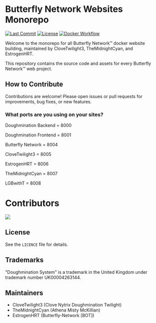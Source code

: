 # Butterfly Network Websites Monorepo

[![Last Commit](https://img.shields.io/github/last-commit/The-Butterfly-Network/butterfly-network-docker?style=flat-square)](https://github.com/The-Butterfly-Network/butterfly-network-docker/commits/main)
[![License](https://img.shields.io/github/license/The-Butterfly-Network/butterfly-network-docker?style=flat-square)](./LICENCE)
[![Docker Workflow](https://github.com/The-Butterfly-Network/butterfly-network-docker/actions/workflows/docker.yml/badge.svg)](https://github.com/The-Butterfly-Network/butterfly-network-docker/actions/workflows/docker.yml)

Welcome to the monorepo for all Butterfly Network™ docker website building, maintained by CloveTwilight3, TheMidnightCyan, and EstrogenHRT.

This repository contains the source code and assets for every Butterfly Network™ web project.

## How to Contribute
Contributions are welcome! Please open issues or pull requests for improvements, bug fixes, or new features.

### What ports are you using on your sites?

Doughmination Backend = 8000

Doughmination Frontend = 8001

Butterfly Network = 8004

CloveTwilight3 = 8005

EstrogenHRT = 8006

TheMidnightCyan = 8007

LGBwithT = 8008

# Contributors
<a href="https://github.com/The-Butterfly-Network/butterfly-network-docker/graphs/contributors">
  <img src="https://contrib.rocks/image?repo=The-Butterfly-Network/butterfly-network-docker" />
</a>

## License
See the `LICENCE` file for details.

## Trademarks
"Doughmination System" is a trademark in the United Kingdom under trademark number UK00004263144.

## Maintainers
- CloveTwilight3 (Clove Nytrix Doughmination Twilight)
- TheMidnightCyan (Athena Misty McKillian)
- EstrogenHRT (Butterfly-Network [BOT])

